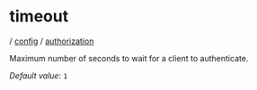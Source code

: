 # timeout

/ [config](/reference/config/index.md) / [authorization](/reference/config/config/authorization/index.md) 

Maximum number of seconds to wait for a client to authenticate.

*Default value*: `1`

